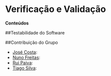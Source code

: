 # Verificação e Validação

**Conteúdos**


##Testabilidade do Software

##Contribuição do Grupo
* [José Costa](https://github.com/zecst19): 
* [Nuno Freitas](https://github.com/nunofreitas96): 
* [Rui Paiva](https://github.com/ruivop): 
* [Tiago Silva](https://github.com/tadias): 
